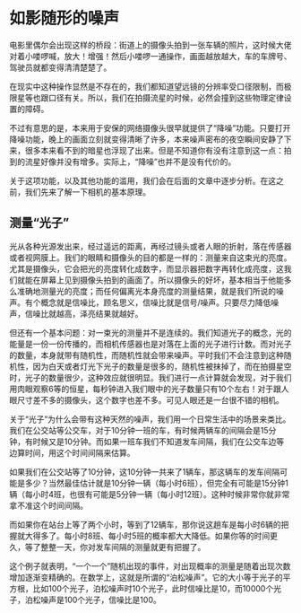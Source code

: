 # 如影随形的噪声

电影里偶尔会出现这样的桥段：街道上的摄像头拍到一张车辆的照片，这时候大佬对着小喽啰喊，放大！增强！然后小喽啰一通操作，画面越放越大，车的车牌号、驾驶员就都变得清清楚楚了。

在现实中这种操作显然是不存在的，我们都知道望远镜的分辨率受口径限制，而极限星等也跟口径有关。所以，我们在拍摄流星的时候，必然会撞到这些物理定律设置的障碍。

不过有意思的是，本来用于安保的网络摄像头很早就提供了“降噪”功能。只要打开降噪功能，晚上的画面立刻就变得清晰了许多，本来噪声密布的夜空瞬间安静了下来，很多本来看不到的暗星也浮现了出来。但是不知道你有没有注意到这一点：拍到的流星好像并没有增多。实际上，“降噪”也并不是没有代价的。

关于这项功能，以及其他功能的滥用，我们会在后面的文章中逐步分析。在这之前，我们先来了解一下相机的基本原理。

## 测量“光子”

光从各种光源发出来，经过遥远的距离，再经过镜头或者人眼的折射，落在传感器或者视网膜上。我们的眼睛和摄像头的目的都是一样的：测量来自这束光的亮度。尤其是摄像头，它会把光的亮度转化成数字，而显示器把数字再转化成亮度，这我们就能在屏幕上见到摄像头拍到的画面了。所以摄像头的好坏，基本相当于他能多么准确地测量光的亮度；而任何偏离光本身亮度的测量结果，就是我们所说的噪声。有个概念就是信噪比，顾名思义，信噪比就是信号/噪声。只要尽力降低噪声，信噪比就越高，泽亮结果就越好。

但还有一个基本问题：对一束光的测量并不是连续的。我们知道光子的概念，光的能量是一份一份传播的，而相机传感器也是对落在上面的光子进行计数。而对光子的数量，本身就带有随机性，而随机性就会带来噪声。平时我们不会注意到这种随机性，因为白天或者灯光下光子的数量是很多的，随机性被抹掉了，而在拍摄星空时，光子的数量很少，这种效应就很明显。我们进行一点计算就会发现，对于我们用肉眼观察6等的恒星，每秒钟进入我们眼中的光子数量只有10个左右！对于跟人眼尺寸差不多的摄像头，这个数字也差不多。可见人眼还是一台很不错的相机。

关于“光子”为什么会带有这种天然的噪声，我们用一个日常生活中的场景来类比。我们在公交站等公交车，对于10分钟一班的车，有时候两辆车的间隔会是15分钟，有时候又是10分钟。而如果一班车我们不知道发车间隔，我们在公交车边等边算时间，用这个时间间隔来估算。

如果我们在公交站等了10分钟，这10分钟一共来了1辆车，那这辆车的发车间隔可能是多少？当然最佳估计就是10分钟一辆（每小时6班），但完全有可能是15分钟1辆（每小时4班，也很有可能是5分钟一辆（每小时12班）。这种时候非常你就非常拿不准这个时间间隔。

而如果你在站台上等了两个小时，等到了12辆车，那你说这趟车是每小时6辆的把握就大得多了。每小时8班、每小时5班的概率都大大降低。如果你等的时间更久，等了整整一天，你对发车间隔的测量就更有把握了。

这个例子就表明，“一个一个”随机出现的事件，对出现概率的测量是随着出现次数增加逐渐变精确的。在数学上，这就是所谓的“泊松噪声”。它的大小等于光子的平方根，比如100个光子，泊松噪声时10个光子，此时信噪比是10，而10000个光子，泊松噪声是100个光子，信噪比是100。
